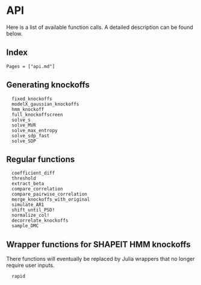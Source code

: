 
# API

Here is a list of available function calls. A detailed description can be found below. 

## Index

```@index
Pages = ["api.md"]
```

## Generating knockoffs

```@docs
  fixed_knockoffs
  modelX_gaussian_knockoffs
  hmm_knockoff
  full_knockoffscreen
  solve_s
  solve_MVR
  solve_max_entropy
  solve_sdp_fast
  solve_SDP
```

## Regular functions

```@docs
  coefficient_diff
  threshold
  extract_beta
  compare_correlation
  compare_pairwise_correlation
  merge_knockoffs_with_original
  simulate_AR1
  shift_until_PSD!
  normalize_col!
  decorrelate_knockoffs
  sample_DMC
```

## Wrapper functions for SHAPEIT HMM knockoffs

There functions will eventually be replaced by Julia wrappers that no longer require user inputs. 

```@docs
  rapid
```
